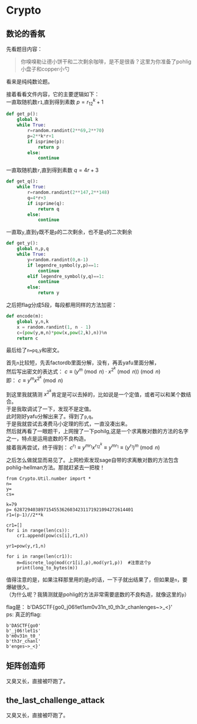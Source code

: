 # Crypto  
## 数论的香氛  
先看题目内容：  
> 你嗅嗅勒让德小饼干和二次剩余咖啡，是不是很香？这里为你准备了pohlig小盘子和copper小勺

看来是纯纯数论题。  

接着看看文件内容，它的主要逻辑如下：  
一直取随机数`r1`,直到得到素数 $p=r_12^k+1$    
```python
def get_p():
    global k
    while True:
        r=random.randint(2**69,2**70)
        p=2**k*r+1
        if isprime(p):
            return p
        else:
            continue
```
一直取随机数`r`,直到得到素数 $q=4r+3$  
```python
def get_q():
    while True:
        r=random.randint(2**147,2**148)
        q=4*r+3
        if isprime(q):
            return q
        else:
            continue
```
一直取`y`,直到`y`既不是`p`的二次剩余，也不是`q`的二次剩余  
```python
def get_y():
    global n,p,q
    while True:
        y=random.randint(0,n-1)
        if legendre_symbol(y,p)==1:
            continue
        elif legendre_symbol(y,q)==1:
            continue
        else:
            return y
```
之后把flag分成5段，每段都用同样的方法加密：  
```python
def encode(m):
    global y,n,k
    x = random.randint(1, n - 1)
    c=(pow(y,m,n)*pow(x,pow(2,k),n))%n
    return c
```
最后给了`n=pq`,`y`和密文。  

首先`n`比较短，先丢factordb里面分解，没有，再丢yafu里面分解，  
然后写出密文的表达式： $c\equiv (y^m\pmod{n}\cdot x^{2^k}\pmod{n})\pmod{n}$  
即： $c\equiv y^mx^{2^k}\pmod{n}$  

到这里我就猜测 $x^{2^k}$肯定是可以去掉的，比如说是一个定值，或者可以和某个数结合。  
于是我取调试了一下，发现不是定值。  
此时刚好yafu分解出来了。得到了`p`,`q`。  
于是我就尝试去凑费马小定理的形式，一直没凑出来。  
然后就再看了一眼题干，上网搜了一下pohilg,这是一个求离散对数的方法的名字之一，特点是运用底数的不良构造。  
接着我再尝试，终于得到： $c^{r_1}\equiv y^{mr_1}x^{r_12^k}\equiv y^{mr_1}\equiv {(y^{r_1})}^m\pmod n$  


之后怎么做就显而易见了。上网检索发现sage自带的求离散对数的方法包含pohlig-hellman方法。那就赶紧去一把梭！  

```sage
from Crypto.Util.number import *
n=
y=
cs=

k=79 
p= 628729403897154553626034231171921094272614401
r1=(p-1)//2**k

cr1=[]
for i in range(len(cs)):
    cr1.append(pow(cs[i],r1,n))

yr1=pow(y,r1,n)

for i in range(len(cr1)):
    m=discrete_log(mod(cr1[i],p),mod(yr1,p))  #注意这个p
    print(long_to_bytes(m))
```

值得注意的是，如果注释那里用的是`p`的话，一下子就出结果了，但如果是`n`，要爆破很久。  
（为什么呢？我猜测就是pohlig的方法非常需要底数的不良构造，就像这里的`p`）

flag是： b'DASCTF{go0_j06!let1sm0v31n_t0_th3r_chanlenges~>_<}'   
ps: 真正的flag:
```
b'DASCTF{go0'
b'_j06!let1s'
b'm0v31n_t0_'
b'th3r_chanl'
b'enges~>_<}'
```


## 矩阵创造师  
又臭又长，直接被吓跑了。   

## the_last_challenge_attack  
又臭又长，直接被吓跑了。

















